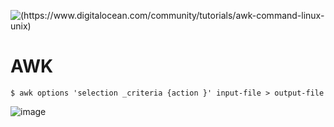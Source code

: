 
![(https://www.digitalocean.com/community/tutorials/awk-command-linux-unix)](https://www.digitalocean.com/community/tutorials/awk-command-linux-unix)

# AWK
```
$ awk options 'selection _criteria {action }' input-file > output-file
```
![image](https://github.com/rezaabedi1365/bash/assets/117336743/d37a45d5-b54b-4663-91d4-d162e4bc50b1)


